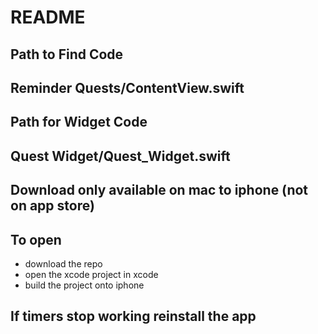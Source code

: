 # README

## Path to Find Code

## Reminder Quests/ContentView.swift

## Path for Widget Code

## Quest Widget/Quest_Widget.swift

## Download only available on mac to iphone (not on app store)

## To open

- download the repo
- open the xcode project in xcode
- build the project onto iphone

## If timers stop working reinstall the app
